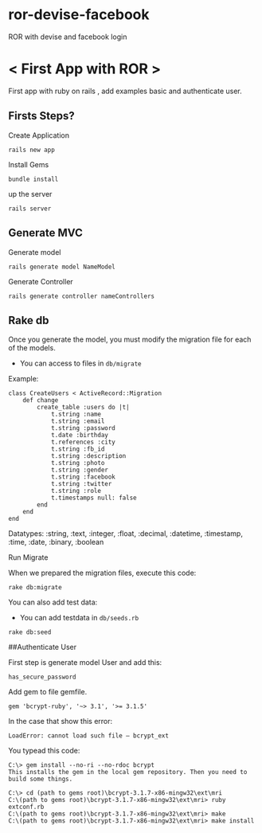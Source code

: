 # ror-devise-facebook
ROR with devise and facebook login

# < First App with ROR >

First app with ruby on rails , add examples basic and authenticate user.

## Firsts Steps?

Create Application

```
rails new app
```


Install Gems

```
bundle install
```


up the server

```
rails server 
```

## Generate MVC

Generate model

```
rails generate model NameModel
```


Generate Controller

```
rails generate controller nameControllers
```


## Rake db

Once you generate the model, you must modify the migration file for each of the models.

- You can access to files in   `db/migrate`

Example:

```
class CreateUsers < ActiveRecord::Migration
	def change
		create_table :users do |t|
			t.string :name
			t.string :email
			t.string :password
			t.date :birthday
			t.references :city
			t.string :fb_id
			t.string :description
			t.string :photo
			t.string :gender
			t.string :facebook
			t.string :twitter
			t.string :role
			t.timestamps null: false
		end
	end
end
```
Datatypes: :string, :text, :integer, :float, :decimal, :datetime, :timestamp, :time, :date, :binary, :boolean


Run Migrate

When we prepared the migration files, execute this code: 

```
rake db:migrate
```


You can also add test data:

- You can add testdata in   `db/seeds.rb`



```
rake db:seed
```

##Authenticate User

First step is generate model User and add this: 
```
has_secure_password
```


Add gem to file gemfile.

```
gem 'bcrypt-ruby', '~> 3.1', '>= 3.1.5'
```


In the case that show this error: 

```
LoadError: cannot load such file — bcrypt_ext
```

You typead this code:

```
C:\> gem install --no-ri --no-rdoc bcrypt
This installs the gem in the local gem repository. Then you need to build some things.

C:\> cd (path to gems root)\bcrypt-3.1.7-x86-mingw32\ext\mri
C:\(path to gems root)\bcrypt-3.1.7-x86-mingw32\ext\mri> ruby extconf.rb
C:\(path to gems root)\bcrypt-3.1.7-x86-mingw32\ext\mri> make
C:\(path to gems root)\bcrypt-3.1.7-x86-mingw32\ext\mri> make install

```



